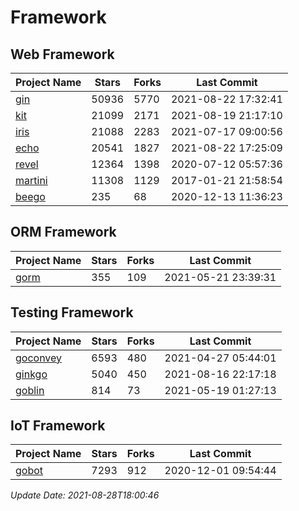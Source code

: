 # Framework

## Web Framework
| Project Name | Stars | Forks | Last Commit |
| ------------ | ----- | ----- | ----------- |
| [gin](https://github.com/gin-gonic/gin) | 50936 | 5770 | 2021-08-22 17:32:41 |
| [kit](https://github.com/go-kit/kit) | 21099 | 2171 | 2021-08-19 21:17:10 |
| [iris](https://github.com/kataras/iris) | 21088 | 2283 | 2021-07-17 09:00:56 |
| [echo](https://github.com/labstack/echo) | 20541 | 1827 | 2021-08-22 17:25:09 |
| [revel](https://github.com/revel/revel) | 12364 | 1398 | 2020-07-12 05:57:36 |
| [martini](https://github.com/go-martini/martini) | 11308 | 1129 | 2017-01-21 21:58:54 |
| [beego](https://github.com/astaxie/beego) | 235 | 68 | 2020-12-13 11:36:23 |

## ORM Framework
| Project Name | Stars | Forks | Last Commit |
| ------------ | ----- | ----- | ----------- |
| [gorm](https://github.com/jinzhu/gorm) | 355 | 109 | 2021-05-21 23:39:31 |

## Testing Framework
| Project Name | Stars | Forks | Last Commit |
| ------------ | ----- | ----- | ----------- |
| [goconvey](https://github.com/smartystreets/goconvey) | 6593 | 480 | 2021-04-27 05:44:01 |
| [ginkgo](https://github.com/onsi/ginkgo) | 5040 | 450 | 2021-08-16 22:17:18 |
| [goblin](https://github.com/franela/goblin) | 814 | 73 | 2021-05-19 01:27:13 |

## IoT Framework
| Project Name | Stars | Forks | Last Commit |
| ------------ | ----- | ----- | ----------- |
| [gobot](https://github.com/hybridgroup/gobot) | 7293 | 912 | 2020-12-01 09:54:44 |

*Update Date: 2021-08-28T18:00:46*